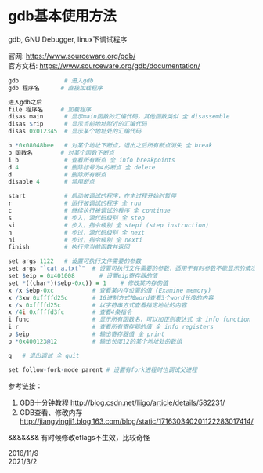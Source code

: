# gdb基本使用方法

gdb, GNU Debugger, linux下调试程序  

官网: https://www.sourceware.org/gdb/  
官方文档: https://www.sourceware.org/gdb/documentation/  

```r
gdb             # 进入gdb
gdb 程序名      # 直接加载程序

进入gdb之后
file 程序名     # 加载程序
disas main      # 显示main函数的汇编代码，其他函数类似 全 disassemble
disas $rip      # 显示当前地址附近的汇编代码
disas 0x012345  # 显示某个地址处的汇编代码

b *0x08048bee   # 对某个地址下断点，退出之后所有断点消失 全 break
b 函数名        # 对某个函数下断点
i b	            # 查看所有断点 全 info breakpoints
d 4             # 删除标号为4的断点 全 delete
d               # 删除所有断点
disable 4       # 禁用断点

start           # 启动被调试的程序，在主过程开始时暂停
r               # 运行被调试的程序 全 run
c               # 继续执行被调试的程序 全 continue
s               # 步入，源代码级别 全 step
si              # 步入，指令级别 全 stepi (step instruction)
n               # 步过，源代码级别 全 next
ni              # 步过，指令级别 全 nexti
finish          # 执行完当前函数并返回

set args 1122   # 设置可执行文件需要的参数
set args "`cat a.txt`"  # 设置可执行文件需要的参数，适用于有时参数不能显示的情况
set $eip = 0x401008       # 设置eip寄存器的值
set *((char*)($ebp-0xc)) = 1    # 修改某内存的值
x /x $ebp-0xc           # 查看某内存位置的值 (Examine memory)
x /3xw 0xffffd25c       # 16进制方式按word查看3个word长度的内容
x /s 0xffffd25c         # 以字符串方式查看指定地址的内容
x /4i 0xffffd3fc        # 查看4条指令
i func                  # 显示所有函数名，可以加正则表达式 全 info function
i r                     # 查看所有寄存器的值 全 info registers	
p $eip                  # 输出寄存器值 全 print
p *0x400123@12          # 输出长度12的某个地址处的数组

q   # 退出调试 全 quit

set follow-fork-mode parent # 设置有fork进程时也调试父进程
```

参考链接：  
1. GDB十分钟教程 http://blog.csdn.net/liigo/article/details/582231/
2. GDB查看、修改内存 http://jiangyingji1.blog.163.com/blog/static/171630340201122283017414/

&&&&&&& 有时候修改eflags不生效，比较奇怪  


2016/11/9  
2021/3/2  
